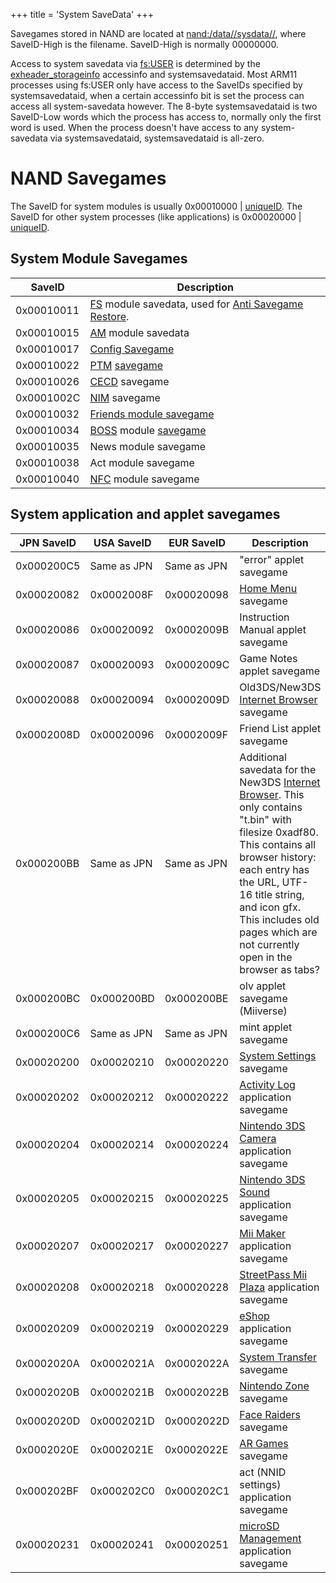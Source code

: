 +++
title = 'System SaveData'
+++

Savegames stored in NAND are located at [nand:/data/<ID0>/sysdata/<SaveID-Low>/<SaveID-High>](Flash_Filesystem "wikilink"), where SaveID-High is the filename. SaveID-High is normally 00000000.

Access to system savedata via [fs:USER](Filesystem_services "wikilink") is determined by the [exheader_storageinfo](NCCH#cxi "wikilink") accessinfo and systemsavedataid. Most ARM11 processes using fs:USER only have access to the SaveIDs specified by systemsavedataid, when a certain accessinfo bit is set the process can access all system-savedata however. The 8-byte systemsavedataid is two SaveID-Low words which the process has access to, normally only the first word is used. When the process doesn't have access to any system-savedata via systemsavedataid, systemsavedataid is all-zero.

# NAND Savegames

The SaveID for system modules is usually 0x00010000 \| [uniqueID](Titles "wikilink"). The SaveID for other system processes (like applications) is 0x00020000 \| [uniqueID](Titles "wikilink").

## System Module Savegames

| SaveID | Description |
|----|----|
| 0x00010011 | [FS](Filesystem_services "wikilink") module savedata, used for [Anti Savegame Restore](Anti_Savegame_Restore "wikilink"). |
| 0x00010015 | [AM](Application_Manager_Services "wikilink") module savedata |
| 0x00010017 | [Config Savegame](Config_Savegame "wikilink") |
| 0x00010022 | [PTM](PTM "wikilink") [savegame](PTM_Savegame "wikilink") |
| 0x00010026 | [CECD](StreetPass "wikilink") savegame |
| 0x0001002C | [NIM](NIM_Services "wikilink") savegame |
| 0x00010032 | [Friends module savegame](FRD_Savegame "wikilink") |
| 0x00010034 | [BOSS](SpotPass "wikilink") module [savegame](BOSS_Savegame "wikilink") |
| 0x00010035 | News module savegame |
| 0x00010038 | Act module savegame |
| 0x00010040 | [NFC](NFC_Services "wikilink") module savegame |

## System application and applet savegames

| JPN SaveID | USA SaveID | EUR SaveID | Description |
|----|----|----|----|
| 0x000200C5 | Same as JPN | Same as JPN | "error" applet savegame |
| 0x00020082 | 0x0002008F | 0x00020098 | [Home Menu](Home_Menu "wikilink") savegame |
| 0x00020086 | 0x00020092 | 0x0002009B | Instruction Manual applet savegame |
| 0x00020087 | 0x00020093 | 0x0002009C | Game Notes applet savegame |
| 0x00020088 | 0x00020094 | 0x0002009D | Old3DS/New3DS [Internet Browser](Internet_Browser "wikilink") savegame |
| 0x0002008D | 0x00020096 | 0x0002009F | Friend List applet savegame |
| 0x000200BB | Same as JPN | Same as JPN | Additional savedata for the New3DS [Internet Browser](Internet_Browser "wikilink"). This only contains "t.bin" with filesize 0xadf80. This contains all browser history: each entry has the URL, UTF-16 title string, and icon gfx. This includes old pages which are not currently open in the browser as tabs? |
| 0x000200BC | 0x000200BD | 0x000200BE | olv applet savegame (Miiverse) |
| 0x000200C6 | Same as JPN | Same as JPN | mint applet savegame |
| 0x00020200 | 0x00020210 | 0x00020220 | [System Settings](System_Settings "wikilink") savegame |
| 0x00020202 | 0x00020212 | 0x00020222 | [Activity Log](Activity_Log "wikilink") application savegame |
| 0x00020204 | 0x00020214 | 0x00020224 | [Nintendo 3DS Camera](Nintendo_3DS_Camera "wikilink") application savegame |
| 0x00020205 | 0x00020215 | 0x00020225 | [Nintendo 3DS Sound](Nintendo_3DS_Sound "wikilink") application savegame |
| 0x00020207 | 0x00020217 | 0x00020227 | [Mii Maker](Mii_Maker "wikilink") application savegame |
| 0x00020208 | 0x00020218 | 0x00020228 | [StreetPass Mii Plaza](StreetPass_Mii_Plaza "wikilink") application savegame |
| 0x00020209 | 0x00020219 | 0x00020229 | [eShop](eShop "wikilink") application savegame |
| 0x0002020A | 0x0002021A | 0x0002022A | [System Transfer](System_Transfer "wikilink") savegame |
| 0x0002020B | 0x0002021B | 0x0002022B | [Nintendo Zone](Nintendo_Zone "wikilink") savegame |
| 0x0002020D | 0x0002021D | 0x0002022D | [Face Raiders](Face_Raiders "wikilink") savegame |
| 0x0002020E | 0x0002021E | 0x0002022E | [AR Games](AR_Games "wikilink") savegame |
| 0x000202BF | 0x000202C0 | 0x000202C1 | act (NNID settings) application savegame |
| 0x00020231 | 0x00020241 | 0x00020251 | [microSD Management](microSD_Management "wikilink") application savegame |
